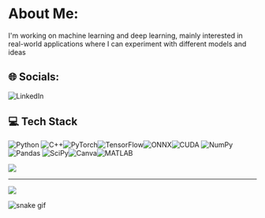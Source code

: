 
#  About Me:
I'm working on machine learning and deep learning, mainly interested in real-world applications where I can experiment with different models and ideas

## 🌐 Socials:
![LinkedIn](https://img.shields.io/badge/LinkedIn-%230077B5.svg?logo=linkedin&logoColor=white) 
## 💻 Tech Stack
![Python](https://img.shields.io/badge/Python-3670A0?style=for-the-badge&logo=python&logoColor=ffdd54) ![C++](https://img.shields.io/badge/C++-00599C?style=for-the-badge&logo=c%2B%2B&logoColor=white)![PyTorch](https://img.shields.io/badge/PyTorch-EE4C2C?style=for-the-badge&logo=PyTorch&logoColor=white)![TensorFlow](https://img.shields.io/badge/TensorFlow-FF6F00?style=for-the-badge&logo=TensorFlow&logoColor=white)![ONNX](https://img.shields.io/badge/ONNX-005CED?style=for-the-badge&logo=ONNX&logoColor=white)![CUDA](https://img.shields.io/badge/CUDA-76B900?style=for-the-badge&logo=NVIDIA&logoColor=white)
![NumPy](https://img.shields.io/badge/NumPy-013243?style=for-the-badge&logo=NumPy&logoColor=white)![Pandas](https://img.shields.io/badge/Pandas-150458?style=for-the-badge&logo=Pandas&logoColor=white)
![SciPy](https://img.shields.io/badge/SciPy-0C55A5?style=for-the-badge&logo=SciPy&logoColor=white)![Canva](https://img.shields.io/badge/Canva-00C4CC?style=for-the-badge&logo=Canva&logoColor=white)![MATLAB](https://img.shields.io/badge/MATLAB-0076A8?style=for-the-badge&logo=Mathworks&logoColor=white)



![](https://quotes-github-readme.vercel.app/api?type=horizontal&theme=radical)



---
[![](https://visitcount.itsvg.in/api?id=kavinkumarManielayaperumal&icon=0&color=0)](https://visitcount.itsvg.in)


![snake gif](https://github.com/kavinkumarManielayaperumal/kavinkumarManielayaperumal/blob/output/github-snake-dark.svg)
